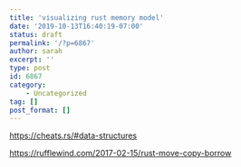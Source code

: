 ```yaml
---
title: 'visualizing rust memory model'
date: '2019-10-13T16:40:19-07:00'
status: draft
permalink: '/?p=6867'
author: sarah
excerpt: ''
type: post
id: 6867
category:
    - Uncategorized
tag: []
post_format: []
---
```

https://cheats.rs/#data-structures

https://rufflewind.com/2017-02-15/rust-move-copy-borrow